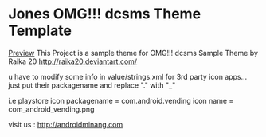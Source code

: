 Jones OMG!!! dcsms Theme Template
===================================
[Preview][1]
This Project is a sample theme for OMG!!! dcsms 
Sample Theme by Raika 20 http://raika20.deviantart.com/

u have to modify some info in value/strings.xml
for 3rd party icon apps... just put their packagename and replace "." with "_"

i.e playstore icon
	packagename = com.android.vending
	icon name 	= com_android_vending.png
	
	
	

visit us : http://androidminang.com

[1]: http://i.imgur.com/D4a6Pam.png